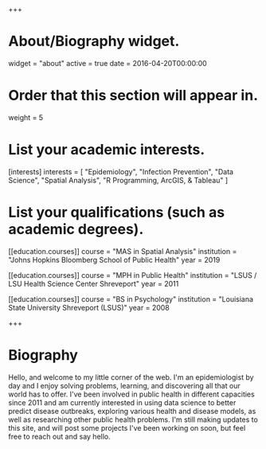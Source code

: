 +++
# About/Biography widget.
widget = "about"
active = true
date = 2016-04-20T00:00:00

# Order that this section will appear in.
weight = 5

# List your academic interests.
[interests]
  interests = [
    "Epidemiology",
    "Infection Prevention",
    "Data Science",
    "Spatial Analysis",
    "R Programming, ArcGIS, & Tableau"
  ]

# List your qualifications (such as academic degrees).
[[education.courses]]
  course = "MAS in Spatial Analysis"
  institution = "Johns Hopkins Bloomberg School of Public Health"
  year = 2019

[[education.courses]]
  course = "MPH in Public Health"
  institution = "LSUS / LSU Health Science Center Shreveport"
  year = 2011

[[education.courses]]
  course = "BS in Psychology"
  institution = "Louisiana State University Shreveport (LSUS)"
  year = 2008

 
+++

# Biography

Hello, and welcome to my little corner of the web. I'm an epidemiologist by day and I enjoy solving problems, learning, and discovering all that our world has to offer. I've been involved in public health in different capacities since 2011 and am currently interested in using data science to better predict disease outbreaks, exploring various health and disease models, as well as researching other public health problems. I'm still making updates to this site, and will post some projects I've been working on soon, but feel free to reach out and say hello. 
